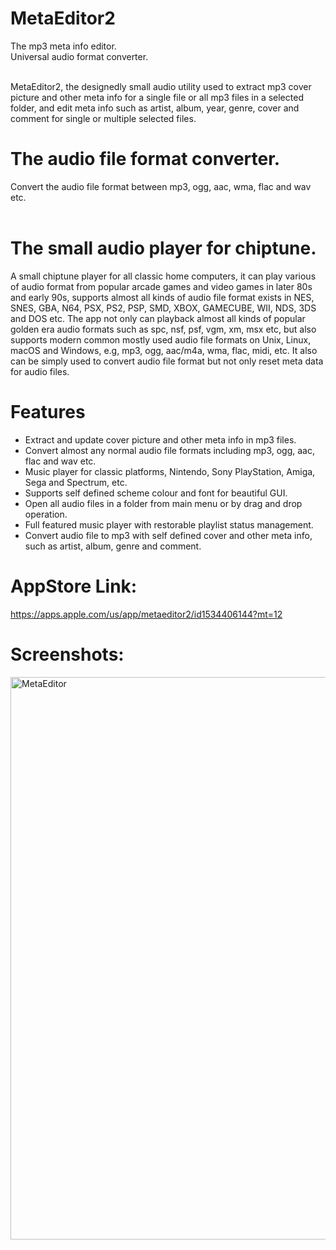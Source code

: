# MetaEditor2

The mp3 meta info editor.<br>
Universal audio format converter.<br><br>

MetaEditor2, the designedly small audio utility used to extract mp3 cover picture and other meta info for a single file or all mp3 files in a selected folder, and edit meta info such as artist, album, year, genre, cover and comment for single or multiple selected files.

The audio file format converter.
=================================
Convert the audio file format between mp3, ogg, aac, wma, flac and wav etc.<br><br>

The small audio player for chiptune.
====================================
A small chiptune player for all classic home computers, it can play various of audio format from popular arcade games and video games in later 80s and early 90s, supports almost all kinds of audio file format exists in NES, SNES, GBA, N64, PSX, PS2, PSP, SMD, XBOX, GAMECUBE, WII, NDS, 3DS and DOS etc. The app not only can playback almost all kinds of popular golden era audio formats such as spc, nsf, psf, vgm, xm, msx etc, but also supports modern common mostly used audio file formats on Unix, Linux, macOS and Windows, e.g, mp3, ogg, aac/m4a, wma, flac, midi, etc. It also can be simply used to convert audio file format but not only reset meta data for audio files.


Features
========
* Extract and update cover picture and other meta info in mp3 files.
* Convert almost any normal audio file formats including mp3, ogg, aac, flac and wav etc.
* Music player for classic platforms, Nintendo, Sony PlayStation, Amiga, Sega and Spectrum, etc.
* Supports self defined scheme colour and font for beautiful GUI.
* Open all audio files in a folder from main menu or by drag and drop operation.
* Full featured music player with restorable playlist status management.
* Convert audio file to mp3 with self defined cover and other meta info, such as artist, album, genre and comment.



AppStore Link:
==============
https://apps.apple.com/us/app/metaeditor2/id1534406144?mt=12


Screenshots:
==============

<img width="1440" height="900" alt="MetaEditor" src="https://github.com/user-attachments/assets/8902dd0a-674a-4232-86a7-7261c6c28893" />



